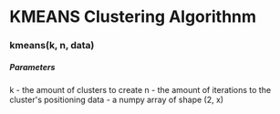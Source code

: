 # KMEANS Clustering Algorithnm

### kmeans(k, n, data)

##### Parameters 
k - the amount of clusters to create
n - the amount of iterations to the cluster's positioning
data - a numpy array of shape (2, x)


